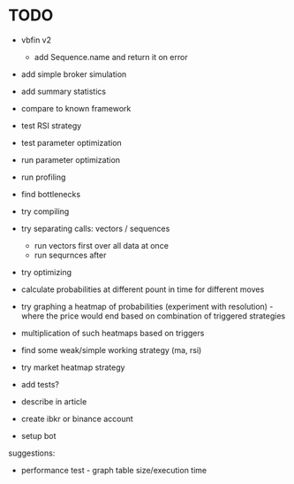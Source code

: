 # TODO

- vbfin v2
  - add Sequence.name and return it on error

- add simple broker simulation
- add summary statistics
- compare to known framework

- test RSI strategy
- test parameter optimization
- run parameter optimization

- run profiling
- find bottlenecks
- try compiling
- try separating calls: vectors / sequences
  - run vectors first over all data at once
  - run sequrnces after
- try optimizing

- calculate probabilities at different pount in time for different moves
- try graphing a heatmap of probabilities (experiment with resolution) - where the price would end based on combination of triggered strategies
- multiplication of such heatmaps based on triggers

- find some weak/simple working strategy (ma, rsi)

- try market heatmap strategy

- add tests?

- describe in article
- create ibkr or binance account
- setup bot

suggestions:

- performance test - graph table size/execution time
